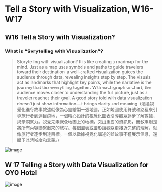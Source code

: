 # Tell a Story with Visualization, W16-W17

## W16 Tell a Story with Visualization?

### What is “Sorytelling with Visualization”?

> Storytelling with visualization? It is like creating a roadmap for the mind. Just as a map uses symbols and paths to guide travelers toward their destination, a well-crafted visualization guides the audience through data, revealing insights step by step. The visuals act as landmarks that highlight key points, while the narrative is the journey that ties everything together. With each graph or chart, the audience moves closer to understanding the full picture, just as a traveler reaches their goal. A good story told with data visualization doesn’t just show information—it brings clarity and meaning. (透過視覺化進行故事敘述就像為心靈繪製一張地圖。正如地圖使用符號和路徑來引導旅行者到達目的地，一個精心設計的視覺化圖表引導觀眾逐步了解數據，揭示洞察力。視覺元素就像地圖上的地標，突出重要的資訊點，而敘事則是將所有內容聯繫起來的旅程。每個圖表或圖形讓觀眾更接近完整的理解，就像旅行者逐步到達目標。一個以數據視覺化講述的好故事不僅展示信息，還賦予其清晰度和意義。)

![image](https://github.com/user-attachments/assets/9c2a9d58-cf62-49e6-b8e9-914a84c5e7ce)



## W 17 Telling a Story with Data Visualization for OYO Hotel

![image](https://github.com/user-attachments/assets/1dab3e1a-03a4-4f27-9b5d-9a2f9b7e867d)
